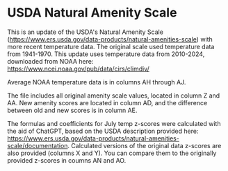 # USDA Natural Amenity Scale
This is an update of the USDA's Natural Amenity Scale (https://www.ers.usda.gov/data-products/natural-amenities-scale) with more recent temperature data. The original scale used temperature data from 1941-1970. This update uses temperature data from 2010-2024, downloaded from NOAA here: https://www.ncei.noaa.gov/pub/data/cirs/climdiv/

Average NOAA temperature data is in columns AH through AJ.

The file includes all original amenity scale values, located in column Z and AA. New amenity scores are located in column AD, and the difference between old and new scores is in column AE.

The formulas and coefficients for July temp z-scores were calculated with the aid of ChatGPT, based on the USDA description provided here: https://www.ers.usda.gov/data-products/natural-amenities-scale/documentation. Calculated versions of the original data z-scores are also provided (columns X and Y). You can compare them to the originally provided z-scores in coumns AN and AO.
